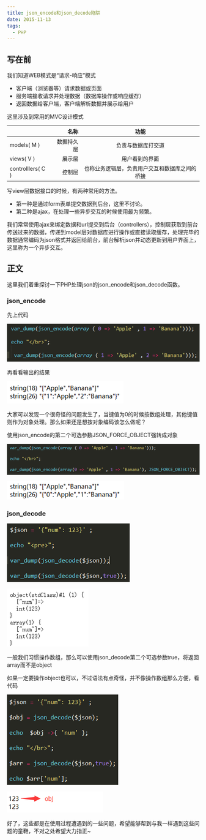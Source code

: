 ```yaml
---
title: json_encode和json_decode陷阱
date: 2015-11-13
tags: 
  - PHP
---
```


## 写在前

我们知道WEB模式是“请求-响应”模式

- 客户端（浏览器等）请求数据或页面
- 服务端接收请求并处理数据（数据库操作或响应缓存）
- 返回数据给客户端，客户端解析数据并展示给用户

这里涉及到常用的MVC设计模式

|         | 名称    |  功能  |
| --------   | -----:   | :----: |
| models( M ) | 数据持久层 | 负责与数据库打交道 |
| views( V ) | 展示层 | 用户看到的界面 |
| controlllers( C ) | 控制层 | 也称业务逻辑层，负责用户交互和数据库之间的桥接 |

写view层数据接口的时候，有两种常用的方法。

- 第一种是通过form表单提交数据到后台，这里不讨论。
- 第二种是ajax，在处理一些异步交互的时候使用最为频繁。

我们常常使用ajax来绑定数据和url提交到后台（controllers），控制层获取到前台传送过来的数据，传递到model层对数据库进行操作或直接读取缓存，处理完毕的数据通常编码为json格式并返回给前台，前台解析json并动态更新到用户界面上，这里称为一个异步交互。

## 正文

这里我们着重探讨一下PHP处理json的json_encode和json_decode函数。

### json_encode

先上代码

![](/images/20151113231803549.jpg)

再看看输出的结果

![](/images/20151113231905297.jpg)

大家可以发现一个很奇怪的问题发生了，当键值为0的时候按数组处理，其他键值则作为对象处理。那么如果还是想按对象编码该怎么做呢？

使用json_encode的第二个可选参数JSON_FORCE_OBJECT强转成对象

![](/images/20151113232917164.jpg)

![](/images/20151113232929060.jpg)

### json_decode

![](/images/20151114001841606.jpg)

![](/images/20151114001855272.jpg)

一般我们习惯操作数组，那么可以使用json_decode第二个可选参数true，将返回array而不是object

如果一定要操作object也可以，不过语法有点奇怪，并不像操作数组那么方便，看代码

![](/images/20151114002847314.jpg)

![](/images/20151114002859336.jpg)

好了，这些都是在使用过程遭遇到的一些问题，希望能够帮到与我一样遇到这些问题的童鞋，不对之处希望大力指正~